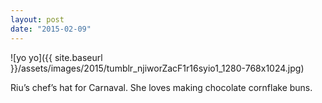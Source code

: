 ```yaml
---
layout: post
date: "2015-02-09"
---
```


![yo yo]({{ site.baseurl }}/assets/images/2015/tumblr_njiworZacF1r16syio1_1280-768x1024.jpg)

Riu’s chef’s hat for Carnaval. She loves making chocolate cornflake buns.
